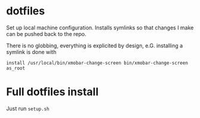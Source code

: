dotfiles
========

Set up local machine configuration. Installs symlinks so that changes I make can be pushed back to the repo.

There is no globbing, everything is explicited by design, e.G. installing a symlink is done with

```
install /usr/local/bin/xmobar-change-screen bin/xmobar-change-screen as_root
```

Full dotfiles install
=====================

Just run `setup.sh`
